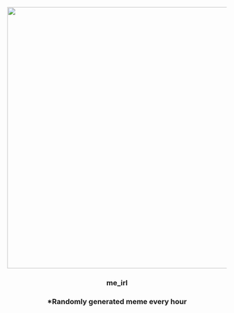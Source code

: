 <p align="center">
        <img src="https://i.redd.it/k5eogmc3ojn81.png" width="600" height="600">
        </p>
        <h3 align="center">me_irl</h3>
        <h3 align="center">*Randomly generated meme every hour</h3>
    